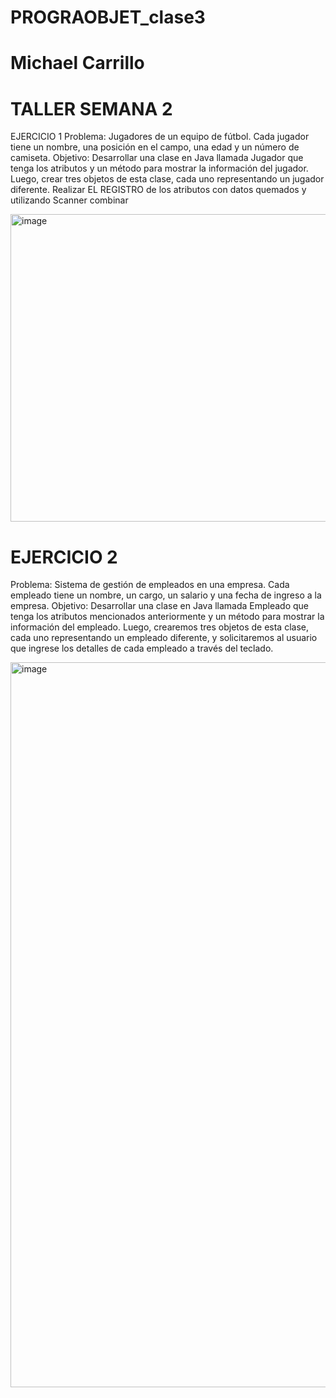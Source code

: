 ﻿# PROGRAOBJET_clase3
# Michael Carrillo

# TALLER SEMANA 2
EJERCICIO 1 Problema: Jugadores de un equipo de fútbol. Cada jugador tiene un nombre, una posición en el campo, una edad y un número de camiseta. Objetivo: Desarrollar una clase en Java llamada Jugador que tenga los atributos y un método para mostrar la información del jugador. Luego, crear tres objetos de esta clase, cada uno representando un jugador diferente.
Realizar EL REGISTRO de los atributos con datos quemados y utilizando Scanner combinar

<img width="1760" height="492" alt="image" src="https://github.com/user-attachments/assets/0e26d971-df88-43a9-9316-0afe3707d86b" />


# EJERCICIO 2
Problema: Sistema de gestión de empleados en una empresa. Cada empleado tiene un nombre, un cargo, un salario y una fecha de ingreso a la empresa.
Objetivo: Desarrollar una clase en Java llamada Empleado que tenga los atributos mencionados anteriormente y un método para mostrar la información del empleado. Luego, crearemos tres objetos de esta clase, cada uno representando un empleado diferente, y solicitaremos al usuario que ingrese los detalles de cada empleado a través del teclado.

<img width="1746" height="1160" alt="image" src="https://github.com/user-attachments/assets/8f2c4b3d-2b86-480c-ae50-1d32f1c23afb" />
